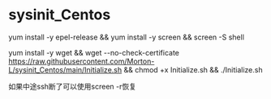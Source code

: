 # sysinit_Centos

yum install -y epel-release && yum install -y screen && screen -S shell

yum install -y wget && wget --no-check-certificate https://raw.githubusercontent.com/Morton-L/sysinit_Centos/main/Initialize.sh && chmod +x Initialize.sh && ./Initialize.sh

如果中途ssh断了可以使用screen -r恢复